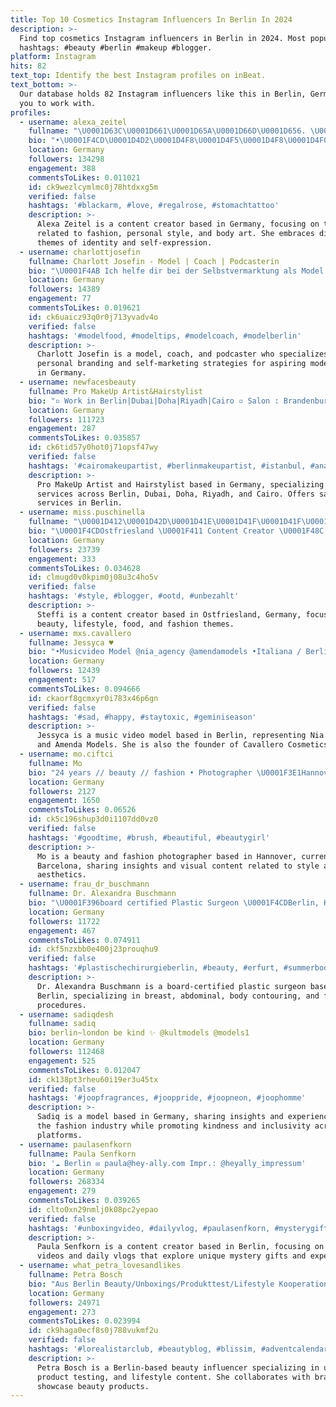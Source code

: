 ```yaml
---
title: Top 10 Cosmetics Instagram Influencers In Berlin In 2024
description: >-
  Find top cosmetics Instagram influencers in Berlin in 2024. Most popular
  hashtags: #beauty #berlin #makeup #blogger.
platform: Instagram
hits: 82
text_top: Identify the best Instagram profiles on inBeat.
text_bottom: >-
  Our database holds 82 Instagram influencers like this in Berlin, Germany for
  you to work with.
profiles:
  - username: alexa_zeitel
    fullname: "\U0001D63C\U0001D661\U0001D65A\U0001D66D\U0001D656. \U0001D4C8\U0001D4BDℯ/\U0001D4BDℯ\U0001D4C7"
    bio: "•\U0001F4CD\U0001D4D2\U0001D4F8\U0001D4F5\U0001D4F8\U0001D4F0\U0001D4F7\U0001D4EE /\U0001D4D1\U0001D4EE\U0001D4FB\U0001D4F5\U0001D4F2\U0001D4F7 /\U0001D4DB\U0001D4F8\U0001D4F7\U0001D4ED\U0001D4F8\U0001D4F7 • \U0001F48C ~> \U0001D53B\U0001D55E \U0001D557\U0001D560\U0001D563 ℂ\U0001D560\U0001D55D\U0001D55D\U0001D552\U0001D553\U0001D560\U0001D563\U0001D552\U0001D565\U0001D55A\U0001D560\U0001D55F \U0001D560\U0001D563 \U0001D567\U0001D55A\U0001D552 \U0001D53C-\U0001D544\U0001D552\U0001D55A\U0001D55D"
    location: Germany
    followers: 134298
    engagement: 388
    commentsToLikes: 0.011021
    id: ck9wezlcymlmc0j78htdxxg5m
    verified: false
    hashtags: '#blackarm, #love, #regalrose, #stomachtattoo'
    description: >-
      Alexa Zeitel is a content creator based in Germany, focusing on topics
      related to fashion, personal style, and body art. She embraces diverse
      themes of identity and self-expression.
  - username: charlottjosefin
    fullname: Charlott Josefin - Model | Coach | Podcasterin
    bio: "\U0001F4AB Ich helfe dir bei der Selbstvermarktung als Model \U0001F4F8 Als Model arbeiten auch ohne Agentur ⬇️ Klick hier für dein kostenloses Erstgespräch"
    location: Germany
    followers: 14389
    engagement: 77
    commentsToLikes: 0.019621
    id: ck6uaicz93q0r0j713yvadv4o
    verified: false
    hashtags: '#modelfood, #modeltips, #modelcoach, #modelberlin'
    description: >-
      Charlott Josefin is a model, coach, and podcaster who specializes in
      personal branding and self-marketing strategies for aspiring models. Based
      in Germany.
  - username: newfacesbeauty
    fullname: Pro MakeUp Artist&Hairstylist
    bio: "▫️ Work in Berlin|Dubai|Doha|Riyadh|Cairo ▫️ Salon : Brandenburgische Str.39 | 10707 Berlin ▫️ Tel. : +49 163 82 950 75\U0001F4F2"
    location: Germany
    followers: 111723
    engagement: 287
    commentsToLikes: 0.035857
    id: ck6tid57y0hot0j71opsf47wy
    verified: false
    hashtags: '#cairomakeupartist, #berlinmakeupartist, #istanbul, #anastasiabeverlyhills'
    description: >-
      Pro MakeUp Artist and Hairstylist based in Germany, specializing in beauty
      services across Berlin, Dubai, Doha, Riyadh, and Cairo. Offers salon
      services in Berlin.
  - username: miss.puschinella
    fullname: "\U0001D412\U0001D42D\U0001D41E\U0001D41F\U0001D41F\U0001D422 • \U0001D401\U0001D41E\U0001D41A\U0001D42E\U0001D42D\U0001D432 | \U0001D40B\U0001D422\U0001D41F\U0001D41E\U0001D42C\U0001D42D\U0001D432\U0001D425\U0001D41E | \U0001D405\U0001D428\U0001D428\U0001D41D | \U0001D405\U0001D41A\U0001D42C\U0001D421\U0001D422\U0001D428\U0001D427"
    bio: "\U0001F4CDOstfriesland \U0001F411 Content Creator \U0001F48C for collabs: steffis_testwelt@yahoo.com @shape_republic 15% miss.puschinella @manifix.official 25% miss.puschinella"
    location: Germany
    followers: 23739
    engagement: 333
    commentsToLikes: 0.034628
    id: clmugd0v0kpim0j08u3c4ho5v
    verified: false
    hashtags: '#style, #blogger, #ootd, #unbezahlt'
    description: >-
      Steffi is a content creator based in Ostfriesland, Germany, focusing on
      beauty, lifestyle, food, and fashion themes.
  - username: mxs.cavallero
    fullname: Jessyca ♥
    bio: "•Musicvideo Model @nia_agency @amendamodels •Italiana / Berlin living \U0001F409 •Founder @cavallero.cosmetics (soon)"
    location: Germany
    followers: 12439
    engagement: 517
    commentsToLikes: 0.094666
    id: ckaorf8gcmxyr0i783x46p6gn
    verified: false
    hashtags: '#sad, #happy, #staytoxic, #geminiseason'
    description: >-
      Jessyca is a music video model based in Berlin, representing Nia Agency
      and Amenda Models. She is also the founder of Cavallero Cosmetics.
  - username: mo.ciftci
    fullname: Mo
    bio: "24 years // beauty // fashion • Photographer \U0001F3E1Hannover | \U0001F4CDcurrently in Barcelona"
    location: Germany
    followers: 2127
    engagement: 1650
    commentsToLikes: 0.06526
    id: ck5c196shup3d0i1107dd0vz0
    verified: false
    hashtags: '#goodtime, #brush, #beautiful, #beautygirl'
    description: >-
      Mo is a beauty and fashion photographer based in Hannover, currently in
      Barcelona, sharing insights and visual content related to style and
      aesthetics.
  - username: frau_dr_buschmann
    fullname: Dr. Alexandra Buschmann
    bio: "\U0001F396board certified Plastic Surgeon \U0001F4CDBerlin, Kurfürstendamm \U0001F4DE 03088928536 \U0001F469\U0001F3FB‍⚕️Expertin Brust, Bauch, Korrekturen, Bodycontouring, Face modeling"
    location: Germany
    followers: 11722
    engagement: 467
    commentsToLikes: 0.074911
    id: ckf5nzxbb0e400j23prouqhu9
    verified: false
    hashtags: '#plastischechirurgieberlin, #beauty, #erfurt, #summerbody'
    description: >-
      Dr. Alexandra Buschmann is a board-certified plastic surgeon based in
      Berlin, specializing in breast, abdominal, body contouring, and facial
      procedures.
  - username: sadiqdesh
    fullname: sadiq
    bio: berlin~london be kind ✨ @kultmodels @models1
    location: Germany
    followers: 112468
    engagement: 525
    commentsToLikes: 0.012047
    id: ck138pt3rheu60i19er3u45tx
    verified: false
    hashtags: '#joopfragrances, #jooppride, #joopneon, #joophomme'
    description: >-
      Sadiq is a model based in Germany, sharing insights and experiences from
      the fashion industry while promoting kindness and inclusivity across his
      platforms.
  - username: paulasenfkorn
    fullname: Paula Senfkorn
    bio: '☁️ Berlin ✉️ paula@hey-ally.com Impr.: @heyally_impressum'
    location: Germany
    followers: 268334
    engagement: 279
    commentsToLikes: 0.039265
    id: clto0xn29nmlj0k08pc2yepao
    verified: false
    hashtags: '#unboxingvideo, #dailyvlog, #paulasenfkorn, #mysterygift'
    description: >-
      Paula Senfkorn is a content creator based in Berlin, focusing on unboxing
      videos and daily vlogs that explore unique mystery gifts and experiences.
  - username: what_petra_lovesandlikes
    fullname: Petra Bosch
    bio: "Aus Berlin Beauty/Unboxings/Produkttest/Lifestyle Kooperation? Bitte DM oder Mail an petra.bosch@freenet.de \U0001F44D PURISH Code: PETRALOVES10"
    location: Germany
    followers: 24971
    engagement: 273
    commentsToLikes: 0.023994
    id: ck9haga0ecf8s0j788vukmf2u
    verified: false
    hashtags: '#lorealistarclub, #beautyblog, #blissim, #adventcalendar'
    description: >-
      Petra Bosch is a Berlin-based beauty influencer specializing in unboxings,
      product testing, and lifestyle content. She collaborates with brands to
      showcase beauty products.
---
```



